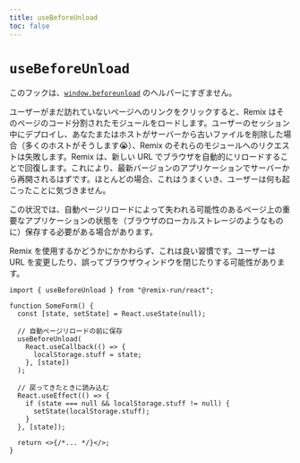 ```yaml
---
title: useBeforeUnload
toc: false
---
```


# `useBeforeUnload`

このフックは、[`window.beforeunload`][window_before_unload] のヘルパーにすぎません。

ユーザーがまだ訪れていないページへのリンクをクリックすると、Remix はそのページのコード分割されたモジュールをロードします。ユーザーのセッション中にデプロイし、あなたまたはホストがサーバーから古いファイルを削除した場合（多くのホストがそうします😭）、Remix のそれらのモジュールへのリクエストは失敗します。Remix は、新しい URL でブラウザを自動的にリロードすることで回復します。これにより、最新バージョンのアプリケーションでサーバーから再開されるはずです。ほとんどの場合、これはうまくいき、ユーザーは何も起こったことに気づきません。

この状況では、自動ページリロードによって失われる可能性のあるページ上の重要なアプリケーションの状態を（ブラウザのローカルストレージのようなものに）保存する必要がある場合があります。

Remix を使用するかどうかにかかわらず、これは良い習慣です。ユーザーは URL を変更したり、誤ってブラウザウィンドウを閉じたりする可能性があります。

```tsx lines=[1,7-11]
import { useBeforeUnload } from "@remix-run/react";

function SomeForm() {
  const [state, setState] = React.useState(null);

  // 自動ページリロードの前に保存
  useBeforeUnload(
    React.useCallback(() => {
      localStorage.stuff = state;
    }, [state])
  );

  // 戻ってきたときに読み込む
  React.useEffect(() => {
    if (state === null && localStorage.stuff != null) {
      setState(localStorage.stuff);
    }
  }, [state]);

  return <>{/*... */}</>;
}
```

[window_before_unload]: https://developer.mozilla.org/en-US/docs/Web/API/Window/beforeunload_event

